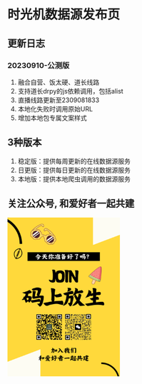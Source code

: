 <!--
 * @Author: bestpvp bestpvp@sina.com
 * @Date: 2023-09-12 15:56:58
 * @LastEditors: bestpvp bestpvp@sina.com
 * @LastEditTime: 2023-09-12 16:17:53
 * @FilePath: /tm/README.md
 * @Description: 这是默认设置,请设置`customMade`, 打开koroFileHeader查看配置 进行设置: https://github.com/OBKoro1/koro1FileHeader/wiki/%E9%85%8D%E7%BD%AE
-->
# 时光机数据源发布页

## 更新日志
### 20230910-公测版
1. 融合自营、饭太硬、道长线路
2. 支持道长drpy的js依赖调用，包括alist
3. 直播线路更新至2309081833
4. 本地化失败时调用原始URL
5. 增加本地包专属文案样式

## 3种版本
1. 稳定版：提供每周更新的在线数据源服务
2. 日更版：提供每日更新的在线数据源服务
3. 本地版：提供本地爬虫调用的数据源服务

## 关注公众号, 和爱好者一起共建
<img src=./join.png style="width:50%;" />


